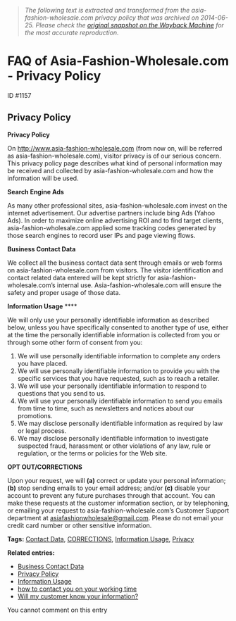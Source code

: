 > *The following text is extracted and transformed from the asia-fashion-wholesale.com privacy policy that was archived on 2014-06-25. Please check the [original snapshot on the Wayback Machine](https://web.archive.org/web/20140625101700id_/http%3A//help.asia-fashion-wholesale.com/content/11/158/en/privacy-policy.htm) for the most accurate reproduction.*

# FAQ of Asia-Fashion-Wholesale.com - Privacy Policy

ID #1157

## Privacy Policy

**Privacy Policy**

  
On http://www.asia-fashion-wholesale.com (from now on, will be referred as asia-fashion-wholesale.com), visitor privacy is of our serious concern. This privacy policy page describes what kind of personal information may be received and collected by asia-fashion-wholesale.com and how the information will be used. 

**Search Engine Ads**

As many other professional sites, asia-fashion-wholesale.com invest on the internet advertisement. Our advertise partners include bing Ads (Yahoo Ads). In order to maximize online advertising ROI and to find target clients, asia-fashion-wholesale.com applied some tracking codes generated by those search engines to record user IPs and page viewing flows. 

**Business Contact Data**

We collect all the business contact data sent through emails or web forms on asia-fashion-wholesale.com from visitors. The visitor identification and contact related data entered will be kept strictly for asia-fashion-wholesale.com’s internal use. Asia-fashion-wholesale.com will ensure the safety and proper usage of those data.

**Information Usage** ****

We will only use your personally identifiable information as described below, unless you have specifically consented to another type of use, either at the time the personally identifiable information is collected from you or through some other form of consent from you:

  1. We will use personally identifiable information to complete any orders you have placed.
  2. We will use personally identifiable information to provide you with the specific services that you have requested, such as to reach a retailer.
  3. We will use your personally identifiable information to respond to questions that you send to us.
  4. We will use your personally identifiable information to send you emails from time to time, such as newsletters and notices about our promotions.
  5. We may disclose personally identifiable information as required by law or legal process.
  6. We may disclose personally identifiable information to investigate suspected fraud, harassment or other violations of any law, rule or regulation, or the terms or policies for the Web site.



**OPT OUT/CORRECTIONS**

Upon your request, we will **(a)** correct or update your personal information; **(b)** stop sending emails to your email address; and/or **(c)** disable your account to prevent any future purchases through that account. You can make these requests at the customer information section, or by telephoning, or emailing your request to asia-fashion-wholesale.com’s Customer Support department at asiafashionwholesale@gmail.com. Please do not email your credit card number or other sensitive information.

**Tags:** [Contact Data](http://help.asia-fashion-wholesale.com/tags/278/contact-data.html "Contact Data"), [CORRECTIONS](http://help.asia-fashion-wholesale.com/tags/275/corrections.html "CORRECTIONS"), [Information Usage](http://help.asia-fashion-wholesale.com/tags/271/information-usage.html "Information Usage"), [Privacy](http://help.asia-fashion-wholesale.com/tags/266/privacy.html "Privacy")

**Related entries:**

  * [Business Contact Data](http://help.asia-fashion-wholesale.com/content/11/160/en/business-contact-data.html "Business Contact Data")
  * [Privacy Policy](http://help.asia-fashion-wholesale.com/content/12/89/en/privacy-policy.html "Privacy Policy")
  * [Information Usage](http://help.asia-fashion-wholesale.com/content/11/161/en/information-usage.html "Information Usage")
  * [how to contact you on your working time](http://help.asia-fashion-wholesale.com/content/11/56/en/how-to-contact-you-on-your-working-time.html "how to contact you on your working time")
  * [Will my customer know your information?](http://help.asia-fashion-wholesale.com/content/8/150/en/will-my-customer-know-your-information.html "Will my customer know your information?")



You cannot comment on this entry
